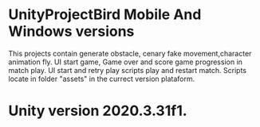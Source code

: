 # UnityProjectBird Mobile And Windows versions
This projects contain generate obstacle, cenary fake movement,character animation fly.
UI start game, Game over and score game progression in match play.
UI start and retry play scripts play and restart match.
Scripts locate in folder "assets" in the currect version plataform.
# Unity version 2020.3.31f1.